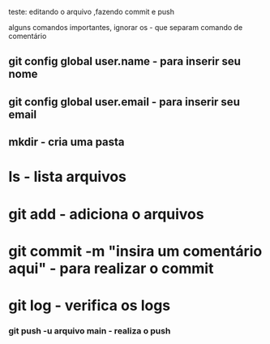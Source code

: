 
teste: editando o arquivo ,fazendo commit e push

alguns comandos importantes, ignorar os - que separam comando de comentário

## git config global user.name - para inserir seu nome
## git config global user.email - para inserir seu email
## mkdir - cria uma pasta
# ls - lista arquivos
# git add - adiciona o arquivos
# git commit -m "insira um comentário aqui" - para realizar o commit
# git log - verifica os logs
### git push -u arquivo main - realiza o push
